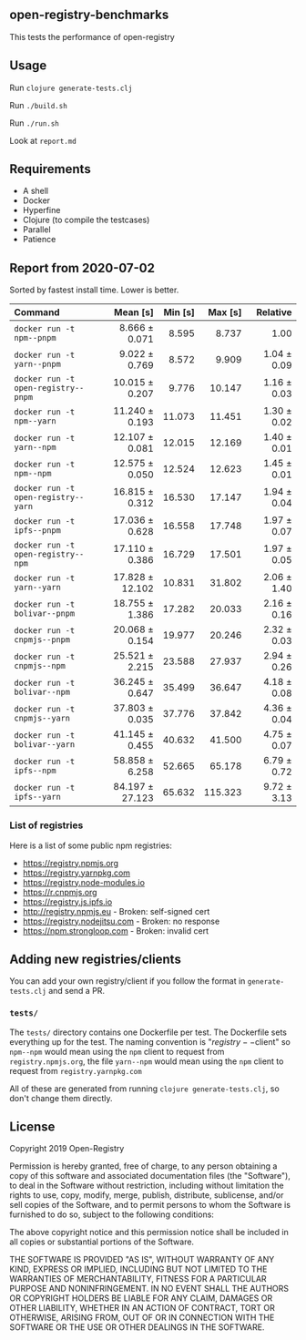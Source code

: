 ## open-registry-benchmarks

This tests the performance of open-registry

## Usage

Run `clojure generate-tests.clj`

Run `./build.sh`

Run `./run.sh`

Look at `report.md`

## Requirements

- A shell
- Docker
- Hyperfine
- Clojure (to compile the testcases)
- Parallel
- Patience

<!-- REPORT -->
## Report from 2020-07-02

Sorted by fastest install time. Lower is better.


| Command | Mean [s] | Min [s] | Max [s] | Relative |
|:---|---:|---:|---:|---:|
| `docker run -t npm--pnpm` | 8.666 ± 0.071 | 8.595 | 8.737 | 1.00 |
| `docker run -t yarn--pnpm` | 9.022 ± 0.769 | 8.572 | 9.909 | 1.04 ± 0.09 |
| `docker run -t open-registry--pnpm` | 10.015 ± 0.207 | 9.776 | 10.147 | 1.16 ± 0.03 |
| `docker run -t npm--yarn` | 11.240 ± 0.193 | 11.073 | 11.451 | 1.30 ± 0.02 |
| `docker run -t yarn--npm` | 12.107 ± 0.081 | 12.015 | 12.169 | 1.40 ± 0.01 |
| `docker run -t npm--npm` | 12.575 ± 0.050 | 12.524 | 12.623 | 1.45 ± 0.01 |
| `docker run -t open-registry--yarn` | 16.815 ± 0.312 | 16.530 | 17.147 | 1.94 ± 0.04 |
| `docker run -t ipfs--pnpm` | 17.036 ± 0.628 | 16.558 | 17.748 | 1.97 ± 0.07 |
| `docker run -t open-registry--npm` | 17.110 ± 0.386 | 16.729 | 17.501 | 1.97 ± 0.05 |
| `docker run -t yarn--yarn` | 17.828 ± 12.102 | 10.831 | 31.802 | 2.06 ± 1.40 |
| `docker run -t bolivar--pnpm` | 18.755 ± 1.386 | 17.282 | 20.033 | 2.16 ± 0.16 |
| `docker run -t cnpmjs--pnpm` | 20.068 ± 0.154 | 19.977 | 20.246 | 2.32 ± 0.03 |
| `docker run -t cnpmjs--npm` | 25.521 ± 2.215 | 23.588 | 27.937 | 2.94 ± 0.26 |
| `docker run -t bolivar--npm` | 36.245 ± 0.647 | 35.499 | 36.647 | 4.18 ± 0.08 |
| `docker run -t cnpmjs--yarn` | 37.803 ± 0.035 | 37.776 | 37.842 | 4.36 ± 0.04 |
| `docker run -t bolivar--yarn` | 41.145 ± 0.455 | 40.632 | 41.500 | 4.75 ± 0.07 |
| `docker run -t ipfs--npm` | 58.858 ± 6.258 | 52.665 | 65.178 | 6.79 ± 0.72 |
| `docker run -t ipfs--yarn` | 84.197 ± 27.123 | 65.632 | 115.323 | 9.72 ± 3.13 |
<!-- REPORT_END -->

### List of registries

Here is a list of some public npm registries:

- https://registry.npmjs.org
- https://registry.yarnpkg.com
- https://registry.node-modules.io
- https://r.cnpmjs.org
- https://registry.js.ipfs.io
- http://registry.npmjs.eu - Broken: self-signed cert
- https://registry.nodejitsu.com - Broken: no response
- https://npm.strongloop.com - Broken: invalid cert

## Adding new registries/clients

You can add your own registry/client if you follow the format in
`generate-tests.clj` and send a PR.

### `tests/`

The `tests/` directory contains one Dockerfile per test. The Dockerfile
sets everything up for the test. The naming convention is "$registry--$client"
so `npm--npm` would mean using the `npm` client to request from `registry.npmjs.org`,
the file `yarn--npm` would mean using the `npm` client to request from `registry.yarnpkg.com`

All of these are generated from running `clojure generate-tests.clj`, so don't
change them directly.

## License

Copyright 2019 Open-Registry

Permission is hereby granted, free of charge, to any person obtaining a copy of this software and associated documentation files (the "Software"), to deal in the Software without restriction, including without limitation the rights to use, copy, modify, merge, publish, distribute, sublicense, and/or sell copies of the Software, and to permit persons to whom the Software is furnished to do so, subject to the following conditions:

The above copyright notice and this permission notice shall be included in all copies or substantial portions of the Software.

THE SOFTWARE IS PROVIDED "AS IS", WITHOUT WARRANTY OF ANY KIND, EXPRESS OR IMPLIED, INCLUDING BUT NOT LIMITED TO THE WARRANTIES OF MERCHANTABILITY, FITNESS FOR A PARTICULAR PURPOSE AND NONINFRINGEMENT. IN NO EVENT SHALL THE AUTHORS OR COPYRIGHT HOLDERS BE LIABLE FOR ANY CLAIM, DAMAGES OR OTHER LIABILITY, WHETHER IN AN ACTION OF CONTRACT, TORT OR OTHERWISE, ARISING FROM, OUT OF OR IN CONNECTION WITH THE SOFTWARE OR THE USE OR OTHER DEALINGS IN THE SOFTWARE.
